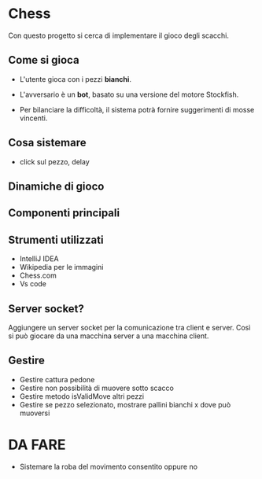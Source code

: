 # Chess
Con questo progetto si cerca di implementare il gioco degli scacchi.

## Come si gioca
- L'utente gioca con i pezzi **bianchi**.

- L'avversario è un **bot**, basato su una versione del motore Stockfish.

- Per bilanciare la difficoltà, il sistema potrà fornire suggerimenti di mosse vincenti.

## Cosa sistemare
- click sul pezzo, delay

## Dinamiche di gioco

## Componenti principali

## Strumenti utilizzati
- IntelliJ IDEA
- Wikipedia per le immagini
- Chess.com 
- Vs code


## Server socket?
Aggiungere un server socket per la comunicazione tra client e server.
Così si può giocare da una macchina server a una macchina client.


## Gestire
- Gestire cattura pedone
- Gestire non possibilità di muovere sotto scacco
- Gestire metodo isValidMove altri pezzi
- Gestire se pezzo selezionato, mostrare pallini bianchi x dove può muoversi





# DA FARE
- Sistemare la roba del movimento consentito oppure no